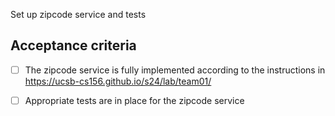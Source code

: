 Set up zipcode service and tests

## Acceptance criteria

- [ ] The zipcode service is fully implemented according to the instructions in <https://ucsb-cs156.github.io/s24/lab/team01/>
- [ ] Appropriate tests are in place for the zipcode service

